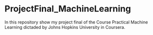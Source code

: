 # ProjectFinal_MachineLearning
In this repository show my project final of the Course Practical Machine Learning dictaded by Johns Hopkins University in Coursera.

